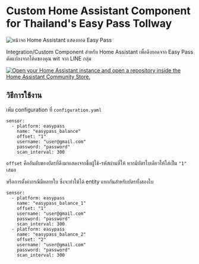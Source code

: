 # Custom Home Assistant Component for Thailand's Easy Pass Tollway

![หน้าจอ Home Assistant แสดงยอด Easy Pass](https://github.com/foreversaiz/HA-THAI-EASYPASS/blob/main/show.png)

Integration/Custom Component สำหรับ Home Assistant เพื่อดึงยอดจาก Easy Pass ดัดแปลงจากโค้ดของคุณ wit จาก LINE กลุ่ม


<p><a href="https://my.home-assistant.io/redirect/hacs_repository/?owner=foreversaiz&amp;repository=HA-THAI-EASYPASS&amp;category=integration" target="_blank" rel="noreferrer noopener"><img src="https://my.home-assistant.io/badges/hacs_repository.svg" alt="Open your Home Assistant instance and open a repository inside the Home Assistant Community Store."></a></p>

## วิธีการใช้งาน

เพิ่ม configuration ที่ `configuration.yaml`
```
sensor:
  - platform: easypass
    name: "easypass_balance"
    offset: "1"
    username: "user@gmail.com"
    password: "password"
    scan_interval: 300
```

`offset` คืออันดับของบัตรที่ดึงมาแสดงจากชื่อผู้ใช้-รหัสผ่านที่ให้ หากมีบัตรใบเดียวให้ใส่เป็น `"1"` เสมอ

หรือการตั้งค่ากรณีมีหลายใบ ซึ่งจะทำให้ได้ entity แยกกันสำหรับบัตรทั้งสองใบ

```
sensor:
  - platform: easypass
    name: "easypass_balance_1"
    offset: "1"
    username: "user@gmail.com"
    password: "password"
    scan_interval: 300
  - platform: easypass
    name: "easypass_balance_2"
    offset: "2"
    username: "user@gmail.com"
    password: "password"
    scan_interval: 300
```
